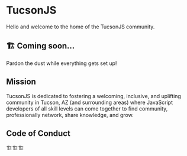 # TucsonJS
Hello and welcome to the home of the TucsonJS community.

## 🏗️ Coming soon... 
Pardon the dust while everything gets set up!

## Mission
TucsonJS is dedicated to fostering a welcoming, inclusive, and uplifting community in Tucson, AZ (and surrounding areas) where JavaScript developers of all skill levels can come together to find community, professionally network, share knowledge, and grow.

## Code of Conduct
🏗️🏗️🏗️
